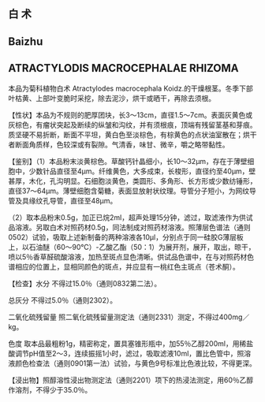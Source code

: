 ## 白 术

## Baizhu

## ATRACTYLODIS MACROCEPHALAE RHIZOMA

本品为菊科植物白术 Atractylodes macrocephala Koidz.的干燥根茎。冬季下部叶枯黄、上部叶变脆时采挖，除去泥沙，烘干或晒干，再除去须根。

【性状】本品为不规则的肥厚团块，长3～13cm，直径1.5～7cm。表面灰黄色或灰棕色，有瘤状突起及断续的纵皱和沟纹，并有须根痕，顶端有残留茎基和芽痕。质坚硬不易折断，断面不平坦，黄白色至淡棕色，有棕黄色的点状油室散在；烘干者断面角质样，色较深或有裂隙。气清香，味甘、微辛，嚼之略带黏性。

【鉴别】（1）本品粉末淡黄棕色。草酸钙针晶细小，长10～32μm，存在于薄壁细胞中，少数针品直径至4μm。纤维黄色，大多成束，长梭形，直径约至40μm，壁甚厚，木化，孔沟明显。石细胞淡黄色，类圆形、多角形、长方形或少数纺锤形，直径37～64μm。薄壁细胞含菊糖，表面显放射状纹理。导管分子短小，为网纹导管及具缘纹孔导管，直径至48μm。

（2）取本品粉末0.5g，加正已烷2ml，超声处理15分钟，滤过，取滤液作为供试品溶液。另取白术对照药材0.5g，同法制成对照药材溶液。照薄层色谱法（通则0502）试验，吸取上述新制备的两种溶液各10μl，分别点于同一硅胶G薄层板上，以石油醚（60～90℃）-乙酸乙酯（50：1）为展开剂，展开，取出，晾干，喷以5％香草醛硫酸溶液，加热至斑点显色清晰。供试品色谱中，在与对照药材色谱相应的位置上，显相同颜色的斑点，并应显有一桃红色主斑点（苍术酮）。

【检查】水分 不得过15.0％（通则0832第二法）。

总灰分 不得过5.0％（通则2302）。

二氧化硫残留量 照二氧化硫残留量测定法（通则2331）测定，不得过400mg／kg。

色度 取本品最粗粉1g，精密称定，置具塞锥形瓶中，加55％乙醇200ml，用稀盐酸调节pH值至2～3，连续振摇1小时，滤过，吸取滤液10ml，置比色管中，照溶液颜色检查法（通则0901第一法）试验，与黄色9号标准比色液比较，不得更深。

【浸出物】照醇溶性浸出物测定法（通则2201）项下的热浸法测定，用60％乙醇作溶剂，不得少于35.0％。